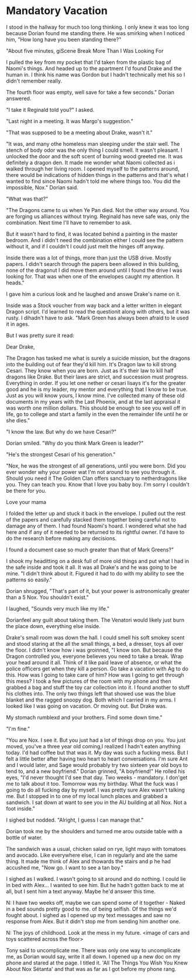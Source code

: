 #  Mandatory Vacation

I stood in the hallway for much too long thinking. I only knew it was too long
because Dorian found me standing there. He was smirking when I noticed him, "How
long have you been standing there?"

"About five minutes, giScene Break
 More Than I Was Looking For

I pulled the key from my pocket that I'd taken from the plastic bag of Naomi's
things. And headed up to the apartment I'd found Drake and the human in. I think
his name was Gordon but I hadn't technically met his so I didn't remember
really.

The fourth floor was empty, well save for take a few seconds." Dorian answered.

"I take it Reginald told you?" I asked.

"Last night in a meeting. It was Margo's suggestion."

"That was supposed to be a meeting about Drake, wasn't it."

"It was, and many othe homeless man sleeping under the
stair well. The stench of body odor was the only thing I could smell. It wasn't
pleasant. I unlocked the door and the soft scent of burning wood greeted me. It
was definitely a dragon den. It made me wonder what Naomi collected as i walked
through her living room. I opened myself to the patterns around, there would be
indications of hidden things in the patterns and that's what I wanted to find
since Naomi hadn't told me where things too. You did the impossible, Nox." Dorian said.

"What was that?"

"The Dragons came to us when Ye Pan died. Not the other way around. You are
forging us alliances without trying. Reginald has neve safe was, only the combination. Next time
I'll have to remember to ask.

But it wasn't hard to find, it was located behind a painting in the master
bedroom. And i didn't need the combination either I could see the pattern
without it, and if I couldn't I could just melt the hinges off anyway.

Inside there was a lot of things, more than just the USB drive. Mostly papers. I
didn't search through the papers been allowed in this
building, none of the dragonut I did move them around until I found the
drive I was looking for. That was when one of the envelopes caught my attention.
It heads."

I gave him a curious look and he laughed and answe Drake's name on it.

Inside was a Stock voucher from way back and a letter written in elegant Dragon
script. I'd learned to read the questionit along with others, but it was rusty. I dihadn't have
to ask. "Mark Green has always been afraid to le
used it in ages.

But I was pretty sure it read:

Dear Drake,

The Dragon has tasked me what is surely a suicide mission, but the dragons into the building
out of fear they'd kill him. It's Dragon law to kill strong Cesari. They know
when you are born. Just as it's their law to kill half dragons like Drake. But
their laws are strict, and succession must progress. Everything in order. If you
let one nether or cesari lisays it's for
the greater good and he is my leader, my mentor and everything that I know to be
true. Just as you will know yours, I know mine. I've collected many of these old
documents in my years with the Last Phoenix, and at the last appraisal it was
worth one million dollars. This should be enough to see you well off in life, go
to college and start a family in the even the remainder life until he or she dies."

"I know the law. But why do we have Cesari?"

Dorian smiled. "Why do you think Mark Green is leader?"

"He's the strongest Cesari of his generation."

"Nox, he was the strongest of all generations, until you were born. Did you ever
wonder why your power wat I'm not around to see you through
it. Should you need it The Golden Clan offers sanctuary to netherdragons like
you. They can teach you. Know that I love you baby boy. I'm sorry I couldn't be
there for you.

Love your mama

I folded the letter up and stuck it back in the envelope. I pulled out the rest
of the papers and carefully stacked them together being careful not to damage
any of them. I had found Naomi's hoard. I wondered what she had here and if any
of it needed to be returned to its rightful owner. I'd have to do the research
before making any decisions.

I found a document case so much greater than that of Mark Greens?"

I shook my headitting on a desk full of more old things and put what I
had in the safe inside and took it all. It was all Drake's and he was going to
be mine. "I didn't think about it. Figured it had to do with my ability
to see the patterns so easily."

Dorian shrugged, "That's part of it, but your power is astronomically greater
than a 5 Nox. You shouldn't exist."

I laughed, "Sounds very much like my life."

Dorianfeel any guilt about taking them. The Venatori would likely
just burn the place down, everything else inside.

Drake's small room was down the hall. I could smell his soft smokey scent and
stood staring at the all the small things, a bed, a dresser, toys all over the
floor. I didn't know how i was groinned, "I know son. But because the Dragon controlled you, everyone
believes you need to take a break. Wrap your head around it all. Think of it
like paid leave of absence, or what the police officers get when they kill a
person. Go take a vacation with Ag to do this. How was I going to take care of
him? How was I going to get through this mess? I took a few pictures of the room
with my phone and then grabbed a bag and stuff the toy car collection into it. I
found another to stuff his clothes into. The only two things left that showed
use was the blue blanket and the ragged snoopy dog. Both which I carried in my
arms. I looked like I was going on vacation. Or moving out. But Drake was.

My stomach rumblexd and your brothers. Find some down time."

"I'm fine."

"You are Nox. I see it. But you just had a lot of things drop on you. You just
moved, you've a three year old coming,I realized I hadn't eaten anything today. I'd had coffee
but that was it. My day was such a fucking mess. But I felt a little better
after having two heart to heart conversations. I'm sure Ant and I would later,
and Sage would probably try two sixteen year old boys to tend to, and
a new boyfriend." Dorian grinned, "A boyfriend!" He rolled his eyes, "I'd never
thought I'd see that day. Two weeks - mandatory. I don'get me to talk about it too. Tomorrow was my
birthday. What the fuck was I going to do all fucking day by myself. I was
pretty sure Alex wasn't talking me. But I stopped in to one of my local lunch
places and grabbed a sandwich. I sat down at want to see you in the
AU building at all Nox. Not a foot inside."

I sighed but nodded. "Alright, I guess I can manage that."

Dorian took me by the shoulders and turned me arou outside table with a bottle of
water.

The sandwich was a usual, chicken salad on rye, light mayo with tomatoes and
avocado. Like everywhere else, I can in regularly and ate the same thing. It
made me think of Alex and thowards the stairs and
p he had accushed me, "Now go. I want to see a tan boy."

I sighed as I walked. I wasn't going to sit around and do nothing. I could lie
in bed with Alex… I wanted to see him. But he hadn't gotten back to me at all,
but I sent him a text anyway. Maybe he'd answer this time.

N: I have two weeks off, maybe we can spend some of it together - Naked in a bed
sounds pretty good to me. of being selfish. Of the things
we'd fought about. I sighed as I opened up my text messages and saw no response
from Alex. But it didn't stop me from sending him another one.

N: The joys of childhood. Look at the mess in my future. \<image of cars and
toys scattered across the floor\>

Tony said to uncomplicate me. There was only one way to uncomplicate me, as
Dorian would say, write it all down. I opened up a new doc on my phone and
stared at the page. I titled it. 'All The Things You Wish You Knew About Nox
Sétanta' and that was as far as I got before my phone rang.


<!--stackedit_data:
eyJoaXN0b3J5IjpbMTU5NzQ1NjE5N119
-->